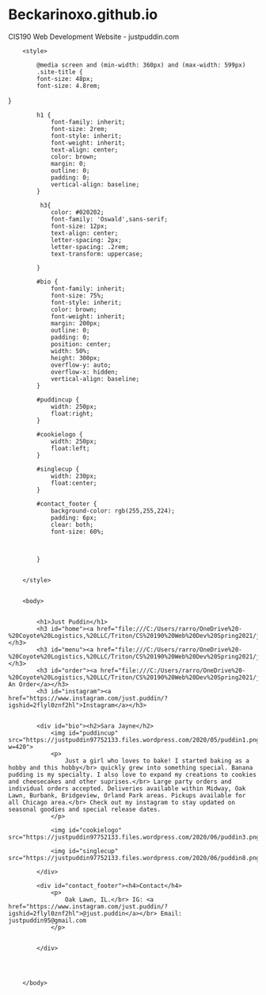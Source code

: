# Beckarinoxo.github.io
CIS190 Web Development Website - justpuddin.com


<!DOCTYPE html>
<html>
	<head>
		<title>Just Puddin-Home</title>
		<meta charset="utf-8">
		</head>
		
		<style>
		
			@media screen and (min-width: 360px) and (max-width: 599px)
			.site-title {
			font-size: 48px;
			font-size: 4.8rem;
			
}
			
			h1 {
				font-family: inherit;
				font-size: 2rem;
				font-style: inherit;
				font-weight: inherit;
				text-align: center;
				color: brown;
				margin: 0;
				outline: 0;
				padding: 0;
				vertical-align: baseline;
			}
			
			 h3{
				color: #020202;
				font-family: 'Oswald',sans-serif;
				font-size: 12px;
				text-align: center;
				letter-spacing: 2px;
				letter-spacing: .2rem;
				text-transform: uppercase;
			
			}
			
			#bio {
				font-family: inherit;
				font-size: 75%;
				font-style: inherit;
				color: brown;
				font-weight: inherit;
				margin: 200px;
				outline: 0;
				padding: 0;
				position: center;
				width: 50%;
				height: 300px;
				overflow-y: auto;
				overflow-x: hidden;
				vertical-align: baseline;
			}
			
			#puddincup {
				width: 250px;
				float:right;
			}
			
			#cookielogo {
				width: 250px;
				float:left;
			}
			
			#singlecup {
				width: 230px;
				float:center;
			}
			
			#contact_footer {
				background-color: rgb(255,255,224);
				padding: 6px;
				clear: both;
				font-size: 60%;
			
			
			
			}
			
		
		</style>
	
		
		<body>
			
		
			<h1>Just Puddin</h1>
			<h3 id="home"><a href="file:///C:/Users/rarro/OneDrive%20-%20Coyote%20Logistics,%20LLC/Triton/CS%20190%20Web%20Dev%20Spring2021/just.puddin.com/index.html">Home</a></h3> 
			<h3 id="menu"><a href="file:///C:/Users/rarro/OneDrive%20-%20Coyote%20Logistics,%20LLC/Triton/CS%20190%20Web%20Dev%20Spring2021/just.puddin.com/menu.html">Menu</a></h3>
			<h3 id="order"><a href="file:///C:/Users/rarro/OneDrive%20-%20Coyote%20Logistics,%20LLC/Triton/CS%20190%20Web%20Dev%20Spring2021/just.puddin.com/orderform.html">Place An Order</a></h3>
			<h3 id="instagram"><a href="https://www.instagram.com/just.puddin/?igshid=2flyl0znf2hl">Instagram</a></h3>
			
			
			<div id="bio"><h2>Sara Jayne</h2>
				<img id="puddincup" src="https://justpuddin97752133.files.wordpress.com/2020/05/puddin1.png?w=420">
				<p>
					Just a girl who loves to bake! I started baking as a hobby and this hobby</br> quickly grew into something special. Banana pudding is my specialty. I also love to expand my creations to cookies and cheesecakes and other suprises.</br> Large party orders and individual orders accepted. Deliveries available within Midway, Oak Lawn, Burbank, Bridgeview, Orland Park areas. Pickups available for all Chicago area.</br> Check out my instagram to stay updated on seasonal goodies and special release dates.	
				</p>
				
				<img id="cookielogo" src="https://justpuddin97752133.files.wordpress.com/2020/06/puddin3.png">
				
				<img id="singlecup" src="https://justpuddin97752133.files.wordpress.com/2020/06/puddin8.png">
				
			</div>
			
			<div id="contact_footer"><h4>Contact</h4>
				<p>
					Oak Lawn, IL.</br> IG: <a href="https://www.instagram.com/just.puddin/?igshid=2flyl0znf2hl">@just.puddin</a></br> Email: justpuddin95@gmail.com
				</p>
			
			
			</div>
			
			
			
			
		</body>
			
			
			
			
			





























</html>
